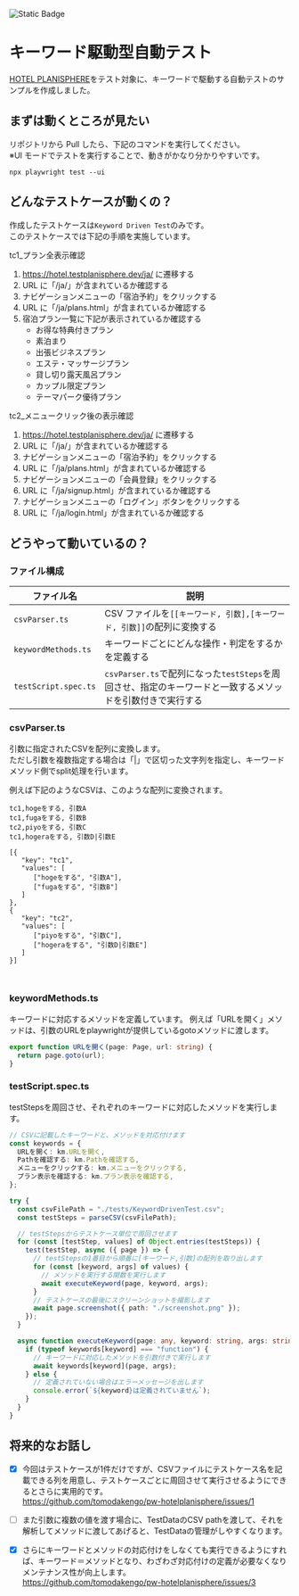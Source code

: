 ![Static Badge](https://img.shields.io/badge/playwirhgt-1.40.1-green?link=https%3A%2F%2Fgithub.com%2Fmicrosoft%2Fplaywright)

# キーワード駆動型自動テスト

[HOTEL PLANISPHERE](https://hotel.testplanisphere.dev/ja/index.html)をテスト対象に、キーワードで駆動する自動テストのサンプルを作成しました。

## まずは動くところが見たい

リポジトリから Pull したら、下記のコマンドを実行してください。<br>
※UI モードでテストを実行することで、動きがかなり分かりやすいです。

`npx playwright test --ui`

## どんなテストケースが動くの？

作成したテストケースは`Keyword Driven Test`のみです。<br>
このテストケースでは下記の手順を実施しています。<br>

tc1_プラン全表示確認
1. https://hotel.testplanisphere.dev/ja/ に遷移する
1. URL に「/ja/」が含まれているか確認する
1. ナビゲーションメニューの「宿泊予約」をクリックする
1. URL に「/ja/plans.html」が含まれているか確認する
1. 宿泊プラン一覧に下記が表示されているか確認する
   - お得な特典付きプラン
   - 素泊まり
   - 出張ビジネスプラン
   - エステ・マッサージプラン
   - 貸し切り露天風呂プラン
   - カップル限定プラン
   - テーマパーク優待プラン

tc2_メニュークリック後の表示確認
1. https://hotel.testplanisphere.dev/ja/ に遷移する
1. URL に「/ja/」が含まれているか確認する
1. ナビゲーションメニューの「宿泊予約」をクリックする
1. URL に「/ja/plans.html」が含まれているか確認する
1. ナビゲーションメニューの「会員登録」をクリックする
1. URL に「/ja/signup.html」が含まれているか確認する
1. ナビゲーションメニューの「ログイン」ボタンをクリックする
1. URL に「/ja/login.html」が含まれているか確認する


## どうやって動いているの？

### ファイル構成

| ファイル名 | 説明 |
| ---- | ---- |
| `csvParser.ts` | CSV ファイルを`[[キーワード, 引数],[キーワード, 引数]]`の配列に変換する |
| `keywordMethods.ts` | キーワードごとにどんな操作・判定をするかを定義する |
| `testScript.spec.ts` | `csvParser.ts`で配列になった`testSteps`を周回させ、指定のキーワードと一致するメソッドを引数付きで実行する |

### csvParser.ts

引数に指定されたCSVを配列に変換します。<br>
ただし引数を複数指定する場合は「|」で区切った文字列を指定し、キーワードメソッド側でsplit処理を行います。

例えば下記のようなCSVは、このような配列に変換されます。

```
tc1,hogeをする, 引数A
tc1,fugaをする, 引数B
tc2,piyoをする, 引数C
tc1,hogeraをする, 引数D|引数E
```
```
[{
   "key": "tc1",
   "values": [
      ["hogeをする", "引数A"],
      ["fugaをする", "引数B"]
   ]
},
{
   "key": "tc2",
   "values": [
      ["piyoをする", "引数C"],
      ["hogeraをする", "引数D|引数E"]
   ]
}]
   
      
```

### keywordMethods.ts

キーワードに対応するメソッドを定義しています。
例えば「URLを開く」メソッドは、引数のURLをplaywrightが提供しているgotoメソッドに渡します。
```typescript
export function URLを開く(page: Page, url: string) {
  return page.goto(url);
}
```

### testScript.spec.ts

testStepsを周回させ、それぞれのキーワードに対応したメソッドを実行します。
```typescript
// CSVに記載したキーワードと、メソッドを対応付けます
const keywords = {
  URLを開く: km.URLを開く,
  Pathを確認する: km.Pathを確認する,
  メニューをクリックする: km.メニューをクリックする,
  プラン表示を確認する: km.プラン表示を確認する,
};

try {
  const csvFilePath = "./tests/KeywordDrivenTest.csv";
  const testSteps = parseCSV(csvFilePath);

  // testStepsからテストケース単位で周回させます
  for (const [testStep, values] of Object.entries(testSteps)) {
    test(testStep, async ({ page }) => {
      // testStepsの1番目から順番に[キーワード,引数]の配列を取り出します
      for (const [keyword, args] of values) {
        // メソッドを実行する関数を実行します
        await executeKeyword(page, keyword, args);
      }
      // テストケースの最後にスクリーンショットを撮影します
      await page.screenshot({ path: "./screenshot.png" });
    });
  }

  async function executeKeyword(page: any, keyword: string, args: string) {
    if (typeof keywords[keyword] === "function") {
      // キーワードに対応したメソッドを引数付きで実行します
      await keywords[keyword](page, args);
    } else {
      // 定義されていない場合はエラーメッセージを出します
      console.error(`${keyword}は定義されていません`);
    }
  }
}
```

## 将来的なお話し

- [x] 今回はテストケースが1件だけですが、CSVファイルにテストケース名を記載できる列を用意し、テストケースごとに周回させて実行させるようにできるとさらに実用的です。<br>
https://github.com/tomodakengo/pw-hotelplanisphere/issues/1

- [ ] また引数に複数の値を渡す場合に、TestDataのCSV pathを渡して、それを解析してメソッドに渡してあげると、TestDataの管理がしやすくなります。

- [x] さらにキーワードとメソッドの対応付けをしなくても実行できるようにすれば、キーワード＝メソッドとなり、わざわざ対応付けの定義が必要なくなりメンテナンス性が向上します。<br>
https://github.com/tomodakengo/pw-hotelplanisphere/issues/3

